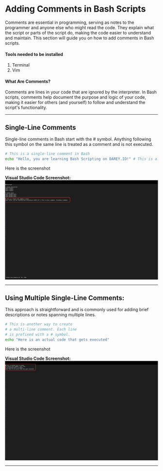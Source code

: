 # Adding Comments in Bash Scripts

Comments are essential in programming, serving as notes to the programmer and anyone else who might read the code.
They explain what the script or parts of the script do, making the code easier to understand and maintain. This section will guide you on how to add comments in Bash scripts.

#### Tools needed to be installed

1. Terminal
2. Vim

#### What Are Comments?

Comments are lines in your code that are ignored by the interpreter. In Bash scripts, comments help document the purpose and logic of your code, making it easier for others (and yourself) to follow and understand the script's functionality.

---

## Single-Line Comments

Single-line comments in Bash start with the # symbol. Anything following this symbol on the same line is treated as a comment and is not executed.

```bash
# This is a single-line comment in Bash
echo "Hello, you are learning Bash Scripting on DAREY.IO!" # This is also a comment, following a command

```

Here is the screenshot

**Visual Studio Code Screenshot:**  
![Screenshot for private line comment bash script](/comments/screenshots/single.png)

---

## Using Multiple Single-Line Comments:

This approach is straightforward and is commonly used for adding brief descriptions or notes spanning multiple lines.

```bash
# This is another way to create
# a multi-line comment. Each line
# is prefixed with a # symbol.
echo "Here is an actual code that gets executed"


```

Here is the screenshot

**Visual Studio Code Screenshot:**  
![Screenshot for multi line comment bash script](/comments/screenshots/multi.png)

---
